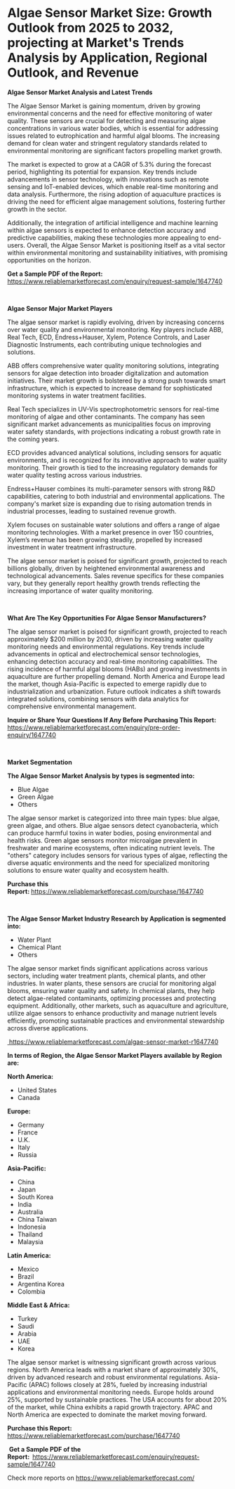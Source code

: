 <p><h1>Algae Sensor Market Size: Growth Outlook from 2025 to 2032, projecting at Market's Trends Analysis by Application, Regional Outlook, and Revenue</h1></p><p><strong>Algae Sensor Market Analysis and Latest Trends</strong></p>
<p><p>The Algae Sensor Market is gaining momentum, driven by growing environmental concerns and the need for effective monitoring of water quality. These sensors are crucial for detecting and measuring algae concentrations in various water bodies, which is essential for addressing issues related to eutrophication and harmful algal blooms. The increasing demand for clean water and stringent regulatory standards related to environmental monitoring are significant factors propelling market growth.</p><p>The market is expected to grow at a CAGR of 5.3% during the forecast period, highlighting its potential for expansion. Key trends include advancements in sensor technology, with innovations such as remote sensing and IoT-enabled devices, which enable real-time monitoring and data analysis. Furthermore, the rising adoption of aquaculture practices is driving the need for efficient algae management solutions, fostering further growth in the sector.</p><p>Additionally, the integration of artificial intelligence and machine learning within algae sensors is expected to enhance detection accuracy and predictive capabilities, making these technologies more appealing to end-users. Overall, the Algae Sensor Market is positioning itself as a vital sector within environmental monitoring and sustainability initiatives, with promising opportunities on the horizon.</p></p>
<p><strong>Get a Sample PDF of the Report:&nbsp;</strong> <a href="https://www.reliablemarketforecast.com/enquiry/request-sample/1647740?utm_campaign=3049&utm_medium=2&utm_source=Github&utm_content=ia&utm_term=10042025&utm_id=algae-sensor">https://www.reliablemarketforecast.com/enquiry/request-sample/1647740</a></p>
<p>&nbsp;</p>
<p><strong>Algae Sensor Major Market Players</strong></p>
<p><p>The algae sensor market is rapidly evolving, driven by increasing concerns over water quality and environmental monitoring. Key players include ABB, Real Tech, ECD, Endress+Hauser, Xylem, Potence Controls, and Laser Diagnostic Instruments, each contributing unique technologies and solutions.</p><p>ABB offers comprehensive water quality monitoring solutions, integrating sensors for algae detection into broader digitalization and automation initiatives. Their market growth is bolstered by a strong push towards smart infrastructure, which is expected to increase demand for sophisticated monitoring systems in water treatment facilities.</p><p>Real Tech specializes in UV-Vis spectrophotometric sensors for real-time monitoring of algae and other contaminants. The company has seen significant market advancements as municipalities focus on improving water safety standards, with projections indicating a robust growth rate in the coming years. </p><p>ECD provides advanced analytical solutions, including sensors for aquatic environments, and is recognized for its innovative approach to water quality monitoring. Their growth is tied to the increasing regulatory demands for water quality testing across various industries.</p><p>Endress+Hauser combines its multi-parameter sensors with strong R&D capabilities, catering to both industrial and environmental applications. The company's market size is expanding due to rising automation trends in industrial processes, leading to sustained revenue growth.</p><p>Xylem focuses on sustainable water solutions and offers a range of algae monitoring technologies. With a market presence in over 150 countries, Xylem’s revenue has been growing steadily, propelled by increased investment in water treatment infrastructure.</p><p>The algae sensor market is poised for significant growth, projected to reach billions globally, driven by heightened environmental awareness and technological advancements. Sales revenue specifics for these companies vary, but they generally report healthy growth trends reflecting the increasing importance of water quality monitoring.</p></p>
<p>&nbsp;</p>
<p><strong>What Are The Key Opportunities For Algae Sensor Manufacturers?</strong></p>
<p><p>The algae sensor market is poised for significant growth, projected to reach approximately $200 million by 2030, driven by increasing water quality monitoring needs and environmental regulations. Key trends include advancements in optical and electrochemical sensor technologies, enhancing detection accuracy and real-time monitoring capabilities. The rising incidence of harmful algal blooms (HABs) and growing investments in aquaculture are further propelling demand. North America and Europe lead the market, though Asia-Pacific is expected to emerge rapidly due to industrialization and urbanization. Future outlook indicates a shift towards integrated solutions, combining sensors with data analytics for comprehensive environmental management.</p></p>
<p><strong>Inquire or Share Your Questions If Any Before Purchasing This Report:</strong> <a href="https://www.reliablemarketforecast.com/enquiry/pre-order-enquiry/1647740?utm_campaign=3049&utm_medium=2&utm_source=Github&utm_content=ia&utm_term=10042025&utm_id=algae-sensor">https://www.reliablemarketforecast.com/enquiry/pre-order-enquiry/1647740</a></p>
<p>&nbsp;</p>
<p><strong>Market Segmentation</strong></p>
<p><strong>The Algae Sensor Market Analysis by types is segmented into:</strong></p>
<p><ul><li>Blue Algae</li><li>Green Algae</li><li>Others</li></ul></p>
<p><p>The algae sensor market is categorized into three main types: blue algae, green algae, and others. Blue algae sensors detect cyanobacteria, which can produce harmful toxins in water bodies, posing environmental and health risks. Green algae sensors monitor microalgae prevalent in freshwater and marine ecosystems, often indicating nutrient levels. The "others" category includes sensors for various types of algae, reflecting the diverse aquatic environments and the need for specialized monitoring solutions to ensure water quality and ecosystem health.</p></p>
<p><strong>Purchase this Report:&nbsp;</strong><a href="https://www.reliablemarketforecast.com/purchase/1647740?utm_campaign=3049&utm_medium=2&utm_source=Github&utm_content=ia&utm_term=10042025&utm_id=algae-sensor">https://www.reliablemarketforecast.com/purchase/1647740</a></p>
<p>&nbsp;</p>
<p><strong>The Algae Sensor Market Industry Research by Application is segmented into:</strong></p>
<p><ul><li>Water Plant</li><li>Chemical Plant</li><li>Others</li></ul></p>
<p><p>The algae sensor market finds significant applications across various sectors, including water treatment plants, chemical plants, and other industries. In water plants, these sensors are crucial for monitoring algal blooms, ensuring water quality and safety. In chemical plants, they help detect algae-related contaminants, optimizing processes and protecting equipment. Additionally, other markets, such as aquaculture and agriculture, utilize algae sensors to enhance productivity and manage nutrient levels efficiently, promoting sustainable practices and environmental stewardship across diverse applications.</p></p>
<p><a href="https://www.reliablemarketforecast.com/algae-sensor-market-r1647740?utm_campaign=3049&utm_medium=2&utm_source=Github&utm_content=ia&utm_term=10042025&utm_id=algae-sensor">&nbsp;https://www.reliablemarketforecast.com/algae-sensor-market-r1647740</a></p>
<p><strong>In terms of Region, the Algae Sensor Market Players available by Region are:</strong></p>
<p>
    <p> <strong> North America: </strong>
        <ul>
            <li>United States</li>
            <li>Canada</li>
        </ul>
        </p> 
    <p> <strong> Europe: </strong>
        <ul>
            <li>Germany</li>
            <li>France</li>
            <li>U.K.</li>
            <li>Italy</li>
            <li>Russia</li>
        </ul>
        </p> 
    <p> <strong> Asia-Pacific: </strong>
        <ul>
            <li>China</li>
            <li>Japan</li>
            <li>South Korea</li>
            <li>India</li>
            <li>Australia</li>
            <li>China Taiwan</li>
            <li>Indonesia</li>
            <li>Thailand</li>
            <li>Malaysia</li>
        </ul>
        </p> 
    <p> <strong> Latin America: </strong>
        <ul>
            <li>Mexico</li>
            <li>Brazil</li>
            <li>Argentina Korea</li>
            <li>Colombia</li>
        </ul>
        </p> 
    <p> <strong> Middle East & Africa: </strong>
        <ul>
            <li>Turkey</li>
            <li>Saudi</li>
            <li>Arabia</li>
            <li>UAE</li>
            <li>Korea</li>
        </ul>
    </p>
    </p>
<p><p>The algae sensor market is witnessing significant growth across various regions. North America leads with a market share of approximately 30%, driven by advanced research and robust environmental regulations. Asia-Pacific (APAC) follows closely at 28%, fueled by increasing industrial applications and environmental monitoring needs. Europe holds around 25%, supported by sustainable practices. The USA accounts for about 20% of the market, while China exhibits a rapid growth trajectory. APAC and North America are expected to dominate the market moving forward.</p></p>
<p><strong>Purchase this Report: </strong><a href="https://www.reliablemarketforecast.com/purchase/1647740?utm_campaign=3049&utm_medium=2&utm_source=Github&utm_content=ia&utm_term=10042025&utm_id=algae-sensor">https://www.reliablemarketforecast.com/purchase/1647740</a></p>
<p>&nbsp;<strong>Get a Sample PDF of the Report:&nbsp;&nbsp;</strong><a href="https://www.reliablemarketforecast.com/enquiry/request-sample/1647740?utm_campaign=3049&utm_medium=2&utm_source=Github&utm_content=ia&utm_term=10042025&utm_id=algae-sensor">https://www.reliablemarketforecast.com/enquiry/request-sample/1647740</a></p>
<p><strong></strong></p>
<p>Check more reports on <a href="https://www.reliablemarketforecast.com/?utm_campaign=3049&utm_medium=2&utm_source=Github&utm_content=ia&utm_term=10042025&utm_id=algae-sensor">https://www.reliablemarketforecast.com/</a></p>